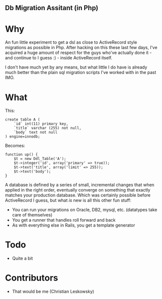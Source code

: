 Db Migration Assitant (in Php)
------------------------------

Why
===

An fun little experiment to get a dsl as close to ActiveRecord style migrations as possible in Php. After hacking on this these last few days, I've acquired a huge amount of respect for the guys who've actually done it - and continue to I guess :) - inside ActiveRecord itself.

I don't have much yet by any means, but what little I do have is already much better than the plain sql migration scripts I've worked with in the past IMO.

What
====

This:

	create table A (
		`id` int(11) primary key,
		`title` varchar (255) not null,
		`body` text not null
	) engine=innodb;

Becomes:

	function up() {
		$t = new Ddl_Table('A');
		$t->integer('id', array('primary' => true));
		$t->text('title', array('limit' => 255));
		$t->text('body');
	}

A database is defined by a series of small, incremental changes that when applied in the right order, eventually converge on something that exactly matches your production database. Which was certainly possible before ActiveRecord I guess, but what _is_ new is all this other fun stuff: 

-	You can run your migrations on Oracle, DB2, mysql, etc. (datatypes take care of themselves)
-	You get a runner that handles roll forward and back
-	As with everything else in Rails, you get a template generator

Todo
====

-	Quite a bit

Contributors
============

-	That would be me (Christian Leskowsky)

